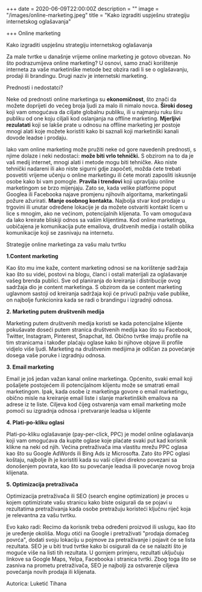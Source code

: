 +++
date = 2020-06-09T22:00:00Z
description = ""
image = "/images/online-marketing.jpeg"
title = "Kako izgraditi uspješnu strategiju internetskog oglašavanja"

+++
Online marketing

Kako izgraditi uspješnu strategiju internetskog oglašavanja

Za male tvrtke u današnje vrijeme online marketing je gotovo obvezan. No što podrazumijeva online marketing? U osnovi, samo znači korištenje interneta za vaše marketinške metode bez obzira radi li se o oglašavanju, prodaji ili brandingu. Drugi naziv je internetski marketing.

Prednosti i nedostatci?

Neke od prednosti online marketinga su **ekonomičnost**, što znači da možete doprijeti do većeg broja ljudi za malo ili nimalo novca. **Široki doseg** koji vam omogućava da ciljate globalnu publiku, ili u najmanju ruku širu publiku od one koju ciljali kod oslanjanja na offline marketing. **Mjerljivi rezulatati** koji se lakše prate u odnosu na offline marketing jer postoje mnogi alati koje možete koristiti kako bi saznali koji marketinški kanali dovode leadse i prodaju.

Iako vam online marketing može pružiti neke od gore navedenih prednosti, s njime dolaze i neki nedostaci: **može biti vrlo tehnički.** S obzirom na to da je vaš medij internet, mnogi alati i metode mogu biti tehničke. Ako niste tehnički nadareni ili ako niste sigurni gdje započeti, možda ćete trebati posvetiti vrijeme učenju o online marketingu ili ćete morati zaposliti iskusnije osobe kako bi vam pomogle. **Pravila i trendovi** koji upravljaju online marketingom se brzo mijenjaju. Zato se, kada velike platforme poput Googlea ili Facebooka najave promjenu njihovih algoritama, marketingaši požure ažurirati. **Manje osobnog kontakta.** Najbolja stvar kod prodaje u trgovini ili unutar određene lokacije je da možete ostvariti kontakt licem u lice s mnogim, ako ne većinom, potencijalnih klijenata. To vam omogućava da lako kreirate bliskiji odnos sa vašim klijentima. Kod online marketinga, uobičajena je komunikacija pute emailova, društvenih medija i ostalih oblika komunikacije koji se zasnivaju na internetu.

Strategije online marketinga za vašu malu tvrtku

**1.Content marketing**

Kao što mu ime kaže, content marketing odnosi se na korištenje sadržaja kao što su videi, postovi na blogu, članci i ostali materijali za oglašavanje vašeg brenda publici. Sve od planiranja do kreiranja i distribucije ovog sadržaja dio je content marketinga. S obzirom da se content marketing uglavnom sastoji od kreiranja sadržaja koji će privući pažnju vaše publike, on najbolje funkcionira kada se radi o brandingu i izgradnji odnosa.

**2. Marketing putem društvenih medija**

Marketing putem društvenih medija koristi se kada potencijalne klijente pokušavate doseći putem stranica društvenih medija kao što su Facebook, Twitter, Instagram, Pinterest, Snapchat, itd. Obično tvrtke imaju profile na tim stranicama i također plaćaju oglase kako bi njihove objave ili profile vidjelo više ljudi. Marketing na društvenim medijima je odličan za povećanje dosega vaše poruke i izgradnju odnosa.

**3. Email marketing**

Email je još jedan važan kanal online marketinga. Općenito, svaki email koji pošaljete postojećem ili potencijalnom klijentu može se smatrati email marketingom. Ipak, kada osobe iz marketinga govore o email marketingu, obično misle na kreiranje email liste i slanje marketinških emailova na adrese iz te liste. Ciljeva kod čijeg ostvarenja vam email marketing može pomoći su izgradnja odnosa i pretvaranje leadsa u klijente

**4. Plati-po-kliku oglasi**

Plati-po-kliku oglašavanje (pay-per-click, PPC) je model online oglašavanja koji vam omogućava da kupite oglase koje plaćate svaki put kad korisnik klikne na neki od njih. Većina pretraživača ima vlastitu mrežu PPC oglasa kao što su Google AdWords ili Bing Ads iz Microsofta. Zato što PPC oglasi koštaju, najbolje ih je koristiti kada su vaši ciljevi direkno povezani sa donošenjem povrata, kao što su povećanje leadsa ili povećanje novog broja klijenata.

**5. Optimizacija pretraživača**

Optimizacija pretraživača ili SEO (search engine optimization) je proces u kojem optimizirate vašu stranicu kako biste osigurali da se pojavi u rezultatima pretraživanja kada osobe pretražuju koristeći ključnu riječ koja je relevantna za vašu tvrtku.

Evo kako radi: Recimo da korisnik treba određeni proizvod ili uslugu, kao što je uređenje okoliša. Mogu otići na Google i pretraživati "prodaja domaćeg povrća", dodati svoju lokaciju u pojmove za pretraživanje i pojavit će se lista rezultata. SEO je u biti trud tvrtke kako bi osigurali da će se nalaziti što je moguće više na listi tih rezultata. U gornjem primjeru, rezultati uključuju linkove sa Google Maps, Yelpa, Facebooka i stranica tvrtki. Zbog toga što se zasniva na prometu pretraživača, SEO je najbolji za ostvarenje ciljeva povećanja novih prodaja ili klijenata.

Autorica: Luketić Tihana